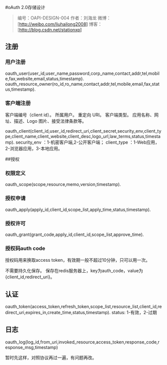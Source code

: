 #oAuth 2.0存储设计
 
 > 编号：OAPI-DESIGN-004
 > 作者：刘海龙
 > 微博：[http://weibo.com/liuhailong2008]
 > 博客：[http://blog.csdn.net/stationxp]


## 注册

### 用户注册

oauth_user(user_id,user_name,password,corp_name,contact,addr,tel,mobile,fax,website,email,status,timestamp).
oauth_resource_owner(ro_id,ro_name,contact,addr,tel,mobile,email,fax,status,timestamp).

### 客户端注册

客户端编号（client id）。
所属用户。
重定向 URI。
客户端类型。
应用名称、网址、描述、Logo 图片、接受法律条款等。

oauth_client(client_id,user_id,redirect_uri,client_secret,security_env,client_type,client_name,client_website,client_desc,logo_url,law_terms,status,timestamp).
security_env ：1-机密客户端,2-公开客户端；
client_type ：1-Web应用，2-浏览器应用，3-本地应用。

##授权

### 权限定义

oauth_scope(scope,resource,memo,version,timestamp).

### 授权申请

oauth_apply(apply_id,client_id,scope_list,apply_time,status,timestamp).

### 授权许可

oauth_grant(grant_code,apply_id,client_id,scope_list,approve_time).


### 授权码auth code

授权码用来换取access token，有效期一般不超过10分钟，只可以用一次。

不需要持久化保存。
保存在redis服务器上，key为auth_code，value为{client_id,redirect_uri}。

## 认证

oauth_token(access_token,refresh_token,scope_list,resource_list,client_id,redirect_uri,expires_in,create_time,status,timestamp).
status: 1-有效，2-过期

## 日志

oauth_log(log_id,from_uri,invoked_resource,access_token,response_code,response_msg,timestamp)



暂时先这样，对照协议再过一遍，有问题再改。


